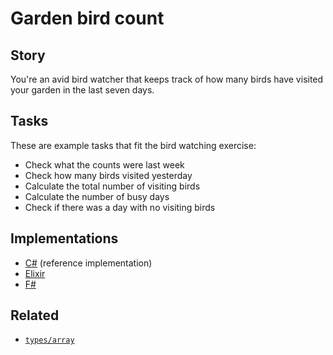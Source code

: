 # Garden bird count

## Story

You're an avid bird watcher that keeps track of how many birds have visited your garden in the last seven days.

## Tasks

These are example tasks that fit the bird watching exercise:

- Check what the counts were last week
- Check how many birds visited yesterday
- Calculate the total number of visiting birds
- Calculate the number of busy days
- Check if there was a day with no visiting birds

## Implementations

- [C#][implementation-csharp] (reference implementation)
- [Elixir][implementation-elixir]
- [F#][implementation-fsharp]

## Related

- [`types/array`][types-array]

[types-array]: ../types/array.md
[implementation-csharp]: ../../languages/csharp/exercises/concept/arrays/.docs/instructions.md
[implementation-elixir]: ../../languages/elixir/exercises/concept/recursion/.docs/instructions.md
[implementation-fsharp]: ../../languages/fsharp/exercises/concept/arrays/.docs/instructions.md

